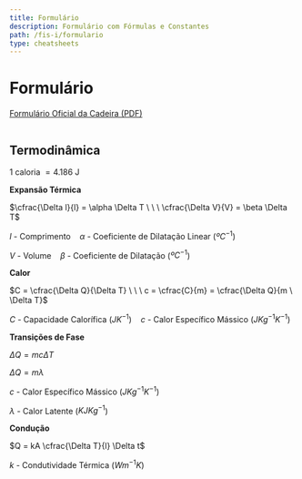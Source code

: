 ```yaml
---
title: Formulário
description: Formulário com Fórmulas e Constantes
path: /fis-i/formulario
type: cheatsheets
---
```


# Formulário

[Formulário Oficial da Cadeira (PDF)](https://drive.google.com/file/d/1Ouk2xSUb-f50SnUSC4HWQzAzfl825A_J/view?usp=sharing)

```toc

```

## Termodinâmica

$1$ caloria $= 4.186$ J

**Expansão Térmica**

$\cfrac{\Delta l}{l} = \alpha \Delta T \ \ \ \cfrac{\Delta V}{V} = \beta \Delta T$

$l$ - Comprimento $\ \ \ \alpha$ - Coeficiente de Dilatação Linear ($ºC^{-1}$)

$V$ - Volume $\ \ \ \beta$ - Coeficiente de Dilatação ($ºC^{-1}$)

**Calor**

$C = \cfrac{\Delta Q}{\Delta T} \ \ \ c = \cfrac{C}{m} = \cfrac{\Delta Q}{m \ \Delta T}$

$C$ - Capacidade Calorífica ($J K^{-1}$) $\ \ \ c$ - Calor Específico Mássico ($J Kg^{-1} K^{-1}$)

**Transições de Fase**

$\Delta Q = mc \Delta T$

$\Delta Q = m \lambda$

$c$ - Calor Específico Mássico ($J Kg^{-1} K^{-1}$)

$\lambda$ - Calor Latente ($KJ Kg^{-1}$)

**Condução**

$Q = kA \cfrac{\Delta T}{l} \Delta t$

$k$ - Condutividade Térmica ($W m^{-1} K$)
